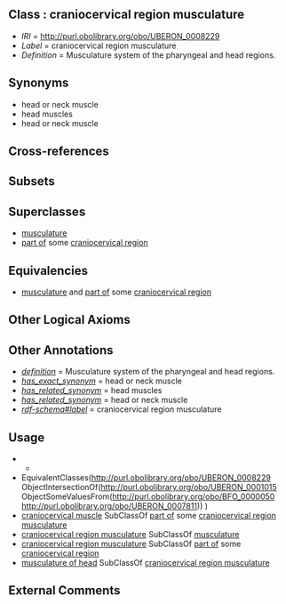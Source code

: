 
## Class : craniocervical region musculature

 * *IRI* = http://purl.obolibrary.org/obo/UBERON_0008229
 * *Label* = craniocervical region musculature
 * *Definition* = Musculature system of the pharyngeal and head regions.

## Synonyms

 * head or neck muscle
 * head muscles
 * head or neck muscle

## Cross-references


## Subsets


## Superclasses

 * [musculature](../../UBERON/15/UBERON_0001015.md)
 * [part of](../../BFO/50/BFO_0000050.md) some [craniocervical region](../../UBERON/11/UBERON_0007811.md)

## Equivalencies

 * [musculature](../../UBERON/15/UBERON_0001015.md) and [part of](../../BFO/50/BFO_0000050.md) some [craniocervical region](../../UBERON/11/UBERON_0007811.md)

## Other Logical Axioms


## Other Annotations

 * *[definition](../../IAO/15/IAO_0000115.md)* = Musculature system of the pharyngeal and head regions.
 * *[has_exact_synonym](../../ym/oboInOwl#hasExactSynonym.md)* = head or neck muscle
 * *[has_related_synonym](../../ym/oboInOwl#hasRelatedSynonym.md)* = head muscles
 * *[has_related_synonym](../../ym/oboInOwl#hasRelatedSynonym.md)* = head or neck muscle
 * *[rdf-schema#label](../../el/rdf-schema#label.md)* = craniocervical region musculature

## Usage

 * -
 * EquivalentClasses(<http://purl.obolibrary.org/obo/UBERON_0008229> ObjectIntersectionOf(<http://purl.obolibrary.org/obo/UBERON_0001015> ObjectSomeValuesFrom(<http://purl.obolibrary.org/obo/BFO_0000050> <http://purl.obolibrary.org/obo/UBERON_0007811>)) )
 * [craniocervical muscle](../../UBERON/59/UBERON_0010959.md) SubClassOf [part of](../../BFO/50/BFO_0000050.md) some [craniocervical region musculature](../../UBERON/29/UBERON_0008229.md)
 * [craniocervical region musculature](../../UBERON/29/UBERON_0008229.md) SubClassOf [musculature](../../UBERON/15/UBERON_0001015.md)
 * [craniocervical region musculature](../../UBERON/29/UBERON_0008229.md) SubClassOf [part of](../../BFO/50/BFO_0000050.md) some [craniocervical region](../../UBERON/11/UBERON_0007811.md)
 * [musculature of head](../../UBERON/61/UBERON_0004461.md) SubClassOf [craniocervical region musculature](../../UBERON/29/UBERON_0008229.md)

## External Comments

